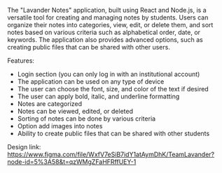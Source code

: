 
The "Lavander Notes" application, built using React and Node.js, is a versatile tool for creating and managing notes by students. Users can organize their notes into categories, view, edit, or delete them, and sort notes based on various criteria such as alphabetical order, date, or keywords. The application also provides advanced options, such as creating public files that can be shared with other users.


Features:
- Login section (you can only log in with an institutional account)
- The application can be used on any type of device
- The user can choose the font, size, and color of the text if desired
- The user can apply bold, italic, and underline formatting
- Notes are categorized
- Notes can be viewed, edited, or deleted
- Sorting of notes can be done by various criteria 
- Option add images into notes
- Ability to create public files that can be shared with other students

Design link: https://www.figma.com/file/WxfV7eSiB7idY1atAymDhK/TeamLavander?node-id=5%3A58&t=qzWMgZFaHFRffUEY-1
